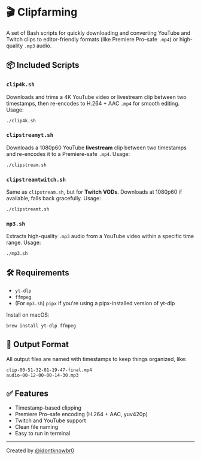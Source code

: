 # 🎬 Clipfarming

A set of Bash scripts for quickly downloading and converting YouTube and Twitch clips to editor-friendly formats (like Premiere Pro–safe `.mp4`) or high-quality `.mp3` audio.

## 📦 Included Scripts

### `clip4k.sh`
Downloads and trims a 4K YouTube video or livestream clip between two timestamps, then re-encodes to H.264 + AAC `.mp4` for smooth editing.
Usage:
```bash
./clip4k.sh
```

### `clipstreamyt.sh`
Downloads a 1080p60 YouTube **livestream** clip between two timestamps and re-encodes it to a Premiere-safe `.mp4`.
Usage:
```bash
./clipstream.sh
```

### `clipstreamtwitch.sh`
Same as `clipstream.sh`, but for **Twitch VODs**. Downloads at 1080p60 if available, falls back gracefully.
Usage:
```bash
./clipstreamt.sh
```

### `mp3.sh`
Extracts high-quality `.mp3` audio from a YouTube video within a specific time range.
Usage:
```bash
./mp3.sh
```

## 🛠 Requirements

- `yt-dlp`
- `ffmpeg`
- (For `mp3.sh`) `pipx` if you're using a pipx-installed version of yt-dlp

Install on macOS:
```bash
brew install yt-dlp ffmpeg
```

## 📂 Output Format

All output files are named with timestamps to keep things organized, like:
```
clip-00-51-32-01-19-47-final.mp4
audio-00-12-00-00-14-30.mp3
```

## ✅ Features

- Timestamp-based clipping
- Premiere Pro–safe encoding (H.264 + AAC, yuv420p)
- Twitch and YouTube support
- Clean file naming
- Easy to run in terminal

---

Created by [@idontknowbr0](https://github.com/idontknowbr0)
